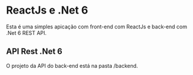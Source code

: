 # ReactJs e .Net 6

Esta é uma simples apicação com front-end com ReactJs e back-end com .Net 6 REST API.

## API Rest .Net 6

O projeto da API do back-end está na pasta /backend.
